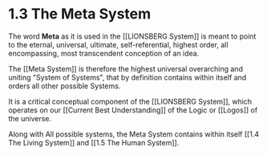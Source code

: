 # 1.3 The Meta System
The word **Meta** as it is used in the [[LIONSBERG System]] is meant to point to the eternal, universal, ultimate, self-referential, highest order, all encompassing, most transcendent conception of an idea. 

The [[Meta System]] is therefore the highest universal overarching and uniting "System of Systems", that by definition contains within itself and orders all other possible Systems. 

It is a critical conceptual component of the [[LIONSBERG System]], which operates on our [[Current Best Understanding]] of the Logic or [[Logos]] of the universe. 

Along with All possible systems, the Meta System contains within itself [[1.4 The Living System]] and [[1.5 The Human System]]. 


